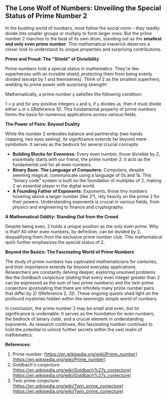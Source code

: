 ## The Lone Wolf of Numbers: Unveiling the Special Status of Prime Number 2

In the bustling world of numbers, most follow the social norm – they readily divide into smaller groups or multiply to form larger ones. But the prime number 2 marches to the beat of its own drum, standing out as the **smallest and only even prime number**. This mathematical maverick deserves a closer look to understand its unique properties and surprising contributions.

**Prime and Proud: The "Shield" of Divisibility**

Prime numbers hold a special status in mathematics. They're like superheroes with an invisible shield, protecting them from being evenly divided (except by 1 and themselves). Think of 2 as the smallest superhero, wielding its prime power with surprising strength! 

Mathematically, a prime number `p` satisfies the following condition:

1 < p and for any positive integers `a` and `b`, if `p` divides `ab`, then it must divide either `a` or `b` ([Reference 1]). This fundamental property of prime numbers forms the basis for numerous applications across various fields.

**The Power of Pairs: Beyond Duality**

While the number 2 embodies balance and partnership (two hands clapping, two eyes seeing), its significance extends far beyond mere symbolism. It serves as the bedrock for several crucial concepts:

* **Building Blocks for Evenness:** Every even number, those divisible by 2, essentially starts with our friend, the prime number 2. It acts as the fundamental unit for all even numbers.
* **Binary Base: The Language of Computers:** Computers, despite seeming magical, communicate using a language of 0s and 1s. This "binary code" system is built on the foundation of multiples of 2, making 2 an essential player in the digital world.
* **A Founding Father of Exponents:** Exponents, those tiny numbers hovering above a larger number (like 2²), rely heavily on the prime 2 for their powers. Understanding exponents is crucial in various fields, from physics and engineering to finance and cryptography.

**A Mathematical Oddity: Standing Out from the Crowd**

Despite being even, 2 holds a unique position as the only even prime. Why is that? All other even numbers, by definition, can be divided by 2, disqualifying them from the exclusive prime number club. This mathematical quirk further emphasizes the special status of 2.

**Beyond the Basics: The Fascinating World of Prime Numbers**

The study of prime numbers has captivated mathematicians for centuries, and their importance extends far beyond everyday applications. Researchers are constantly delving deeper, exploring unsolved problems like the Goldbach conjecture (stating that every even integer greater than 2 can be expressed as the sum of two prime numbers) and the twin prime conjecture (postulating that there are infinitely many prime number pairs that differ by 2) ([Reference 2, 3]). These ongoing quests shed light on the profound mysteries hidden within the seemingly simple world of numbers.

In conclusion, the prime number 2 may be small and even, but its significance is undeniable. It serves as the foundation for even numbers, the bedrock of binary code, and a crucial element in understanding exponents. As research continues, this fascinating number continues to hold the potential to unlock further secrets within the vast realm of mathematics.

**References:**

1. Prime number: [https://en.wikipedia.org/wiki/Prime_number](https://en.wikipedia.org/wiki/Prime_number)
2. Goldbach's conjecture: [https://en.wikipedia.org/wiki/Goldbach%27s_conjecture](https://en.wikipedia.org/wiki/Goldbach%27s_conjecture)
3. Twin prime conjecture: [https://en.wikipedia.org/wiki/Twin_prime_conjecture](https://en.wikipedia.org/wiki/Twin_prime_conjecture)